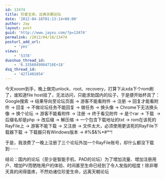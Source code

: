 ```yaml
---
id: 13474
title: 珍爱生命，远离天朝论坛
date: '2012-04-18T01:13:14+08:00'
author: Jay
layout: post
guid: 'http://www.jayxu.com/?p=13474'
permalink: /2012/04/18/13474
posturl_add_url:
    - 'yes'
views:
    - '5378'
duoshuo_thread_id:
    - '6.3356049904716E+18'
dsq_thread_id:
    - '4271401054'
---
```


<!-- wp:paragraph -->
<p>今天xoom到手，晚上做完unlock、root、recovery，打算下从xda下个rom刷了，谁知道file host挂了，无法访问，只能求助国内的坛子，于是便开始杯具了：Google搜索 -&gt; 结果导向至论坛页面 -&gt; 游客不能看附件 -&gt; 注册 -&gt; 回复才能看附件 -&gt; 回复 -&gt; 不做论坛任务不能回复 -&gt; 做任务 -&gt; 换头像 -&gt; Chrome下无法换头像 -&gt; 换个论坛 -&gt;&nbsp;游客不能看附件 -&gt; 注册 -&gt; 终于看见附件 -&gt; 是个rar -&gt; 下载 &nbsp;-&gt; 后缀名却是php -&gt; 改后缀 -&gt; 解压缩 -&gt; 一个包含下载地址的txt -&gt; rom在该死的RayFile上 -&gt; 游客不能下载 -&gt; 又注册 -&gt; 文件太大，必须使用更该死的RayFile下载器下载 -&gt; 下载器只有Windows版本 -&gt; #%$&amp;%*#*^!</p>
<!-- /wp:paragraph -->

<!-- wp:paragraph -->
<p>于是，我浪费了一晚上注册了三个论坛外加一个RayFile账号，却什么都没下载到⋯⋯</p>
<!-- /wp:paragraph -->

<!-- wp:paragraph -->
<p>结论：国内的论坛（至少是智能手机、PAD的论坛）为了增加流量、增加注册用户、增加PV而牺牲用户的体验、时间甚至生命已经到了令人发指的程度！除非哪天真的闲得蛋疼，不然劝诸位珍爱生命，远离天朝论坛</p>
<!-- /wp:paragraph -->